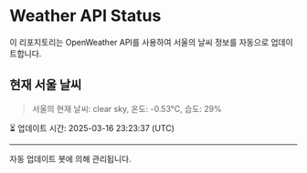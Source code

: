 
# Weather API Status

이 리포지토리는 OpenWeather API를 사용하여 서울의 날씨 정보를 자동으로 업데이트합니다.

## 현재 서울 날씨
> 서울의 현재 날씨: clear sky, 온도: -0.53°C, 습도: 29%

⏳ 업데이트 시간: 2025-03-16 23:23:37 (UTC)

---
자동 업데이트 봇에 의해 관리됩니다.
